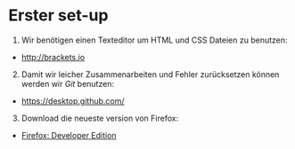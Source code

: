 # Erster set-up
1. Wir benötigen einen Texteditor um HTML und CSS Dateien zu benutzen:
  - http://brackets.io
  
2. Damit wir leicher Zusammenarbeiten und Fehler zurücksetzen können werden wir *Git* benutzen:
  - https://desktop.github.com/
  
3. Download die neueste version von Firefox:
  - [Firefox: Developer Edition](https://www.mozilla.org/de/firefox/developer/)
